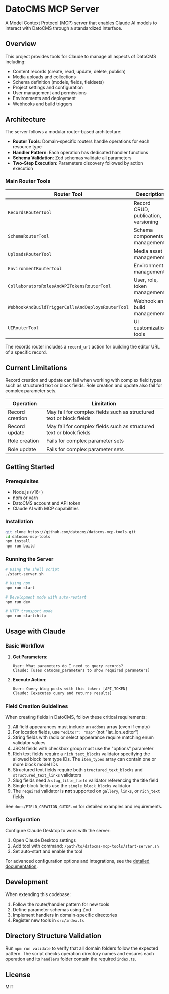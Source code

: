 # DatoCMS MCP Server

A Model Context Protocol (MCP) server that enables Claude AI models to interact with DatoCMS through a standardized interface.

## Overview

This project provides tools for Claude to manage all aspects of DatoCMS including:

- Content records (create, read, update, delete, publish)
- Media uploads and collections
- Schema definition (models, fields, fieldsets)
- Project settings and configuration
- User management and permissions
- Environments and deployment
- Webhooks and build triggers

## Architecture

The server follows a modular router-based architecture:

- **Router Tools**: Domain-specific routers handle operations for each resource type
- **Handler Pattern**: Each operation has dedicated handler functions
- **Schema Validation**: Zod schemas validate all parameters
- **Two-Step Execution**: Parameters discovery followed by action execution

### Main Router Tools

| Router Tool | Description |
|-------------|-------------|
| `RecordsRouterTool` | Record CRUD, publication, versioning |
| `SchemaRouterTool` | Schema components management |
| `UploadsRouterTool` | Media asset management |
| `EnvironmentRouterTool` | Environment management |
| `CollaboratorsRolesAndAPITokensRouterTool` | User, role, token management |
| `WebhookAndBuildTriggerCallsAndDeploysRouterTool` | Webhook and build management |
| `UIRouterTool` | UI customization tools |

The records router includes a `record_url` action for building the editor URL of a specific record.

## Current Limitations

Record creation and update can fail when working with complex field types such as structured text or block fields. Role creation and update also fail for complex parameter sets.

| Operation | Limitation |
|-----------|------------|
| Record creation | May fail for complex fields such as structured text or block fields |
| Record update | May fail for complex fields such as structured text or block fields |
| Role creation | Fails for complex parameter sets |
| Role update | Fails for complex parameter sets |

## Getting Started

### Prerequisites

- Node.js (v16+)
- npm or yarn
- DatoCMS account and API token
- Claude AI with MCP capabilities

### Installation

```bash
git clone https://github.com/datocms/datocms-mcp-tools.git
cd datocms-mcp-tools
npm install
npm run build
```

### Running the Server

```bash
# Using the shell script
./start-server.sh

# Using npm
npm run start

# Development mode with auto-restart
npm run dev

# HTTP transport mode
npm run start:http
```

## Usage with Claude

### Basic Workflow

1. **Get Parameters**:
   ```
   User: What parameters do I need to query records?
   Claude: [uses datocms_parameters to show required parameters]
   ```

2. **Execute Action**:
   ```
   User: Query blog posts with this token: [API_TOKEN]
   Claude: [executes query and returns results]
   ```

### Field Creation Guidelines

When creating fields in DatoCMS, follow these critical requirements:

1. All field appearances must include an `addons` array (even if empty)
2. For location fields, use `"editor": "map"` (not "lat_lon_editor")
3. String fields with radio or select appearance require matching enum validator values
4. JSON fields with checkbox group must use the "options" parameter
5. Rich text fields require a `rich_text_blocks` validator specifying the allowed block item type IDs. The `item_types` array can contain one or more block model IDs
6. Structured text fields require both `structured_text_blocks` and `structured_text_links` validators
7. Slug fields need a `slug_title_field` validator referencing the title field
8. Single block fields use the `single_block_blocks` validator
9. The `required` validator is **not** supported on `gallery`, `links`, or `rich_text` fields

See `docs/FIELD_CREATION_GUIDE.md` for detailed examples and requirements.

### Configuration

Configure Claude Desktop to work with the server:

1. Open Claude Desktop settings
2. Add tool with command: `/path/to/datocms-mcp-tools/start-server.sh`
3. Set auto-start and enable the tool

For advanced configuration options and integrations, see the [detailed documentation](https://docs.datocms.com/claude-integration).

## Development

When extending this codebase:

1. Follow the router/handler pattern for new tools
2. Define parameter schemas using Zod
3. Implement handlers in domain-specific directories
4. Register new tools in `src/index.ts`

## Directory Structure Validation

Run `npm run validate` to verify that all domain folders follow the
expected pattern. The script checks operation directory names and ensures
each operation and its `handlers` folder contain the required `index.ts`.

## License

MIT
